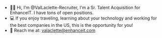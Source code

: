 - ✌🏻 Hi, I’m @ValLaclette-Recruiter, I'm a Sr. Talent Acquisition for EnhanceIT. I have tons of open positions. 
- 💻 If you enjoy traveling, learning about your technology and working for the best companies in the US, this is the opportunity for you!
- 📩 Reach me at: valaclette@enhanceit.com

<!---
ValLaclette-Recruiter/ValLaclette-Recruiter is a ✨ special ✨ repository because its `README.md` (this file) appears on your GitHub profile.
You can click the Preview link to take a look at your changes.
--->
